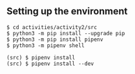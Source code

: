 ## Setting up the environment

```
$ cd activities/activity2/src
$ python3 -m pip install --upgrade pip
$ python3 -m pip install pipenv
$ python3 -m pipenv shell

(src) $ pipenv install
(src) $ pipenv install --dev
```